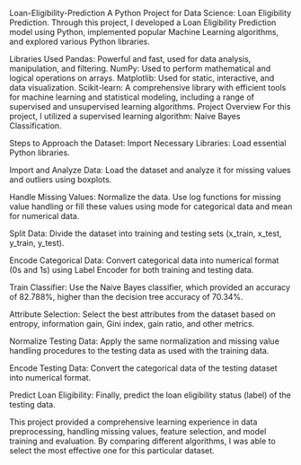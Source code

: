 Loan-Eligibility-Prediction
A Python Project for Data Science: Loan Eligibility Prediction. Through this project, I developed a Loan Eligibility Prediction model using Python, implemented popular Machine Learning algorithms, and explored various Python libraries.

Libraries Used
Pandas: Powerful and fast, used for data analysis, manipulation, and filtering.
NumPy: Used to perform mathematical and logical operations on arrays.
Matplotlib: Used for static, interactive, and data visualization.
Scikit-learn: A comprehensive library with efficient tools for machine learning and statistical modeling, including a range of supervised and unsupervised learning algorithms.
Project Overview
For this project, I utilized a supervised learning algorithm: Naive Bayes Classification.

Steps to Approach the Dataset:
Import Necessary Libraries: Load essential Python libraries.

Import and Analyze Data: Load the dataset and analyze it for missing values and outliers using boxplots.

Handle Missing Values: Normalize the data. Use log functions for missing value handling or fill these values using mode for categorical data and mean for numerical data.

Split Data: Divide the dataset into training and testing sets (x_train, x_test, y_train, y_test).

Encode Categorical Data: Convert categorical data into numerical format (0s and 1s) using Label Encoder for both training and testing data.

Train Classifier: Use the Naive Bayes classifier, which provided an accuracy of 82.788%, higher than the decision tree accuracy of 70.34%.

Attribute Selection: Select the best attributes from the dataset based on entropy, information gain, Gini index, gain ratio, and other metrics.

Normalize Testing Data: Apply the same normalization and missing value handling procedures to the testing data as used with the training data.

Encode Testing Data: Convert the categorical data of the testing dataset into numerical format.

Predict Loan Eligibility: Finally, predict the loan eligibility status (label) of the testing data.

This project provided a comprehensive learning experience in data preprocessing, handling missing values, feature selection, and model training and evaluation. By comparing different algorithms, I was able to select the most effective one for this particular dataset.
